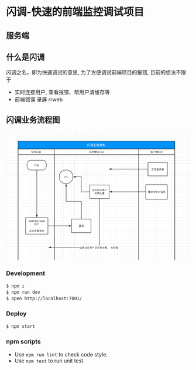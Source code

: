 # 闪调-快速的前端监控调试项目

## 服务端

<!-- add docs here for user -->

## 什么是闪调
闪调之名，即为快速调试的意思, 为了方便调试前端项目的报错, 目前的想法不限于
- 实时连接用户, 查看报错、帮用户清缓存等
- 前端错误 录屏 rrweb

## 闪调业务流程图
![img.png](img.png)

### Development

```bash
$ npm i
$ npm run dev
$ open http://localhost:7001/
```

### Deploy

```bash
$ npm start
```

### npm scripts

- Use `npm run lint` to check code style.
- Use `npm test` to run unit test.


[midway]: https://midwayjs.org
